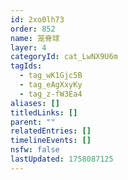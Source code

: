 ```yaml
---
id: 2xo0lh73
order: 852
name: 笼脊球
layer: 4
categoryId: cat_LwNX9U6m
tagIds:
  - tag_wK1Gjc5B
  - tag_eAgXxyKy
  - tag_z-fW3Ea4
aliases: []
titledLinks: []
parent: ""
relatedEntries: []
timelineEvents: []
nsfw: false
lastUpdated: 1758087125
---
```


